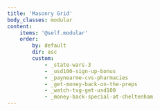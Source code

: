 ```yaml
---
title: 'Masonry Grid'
body_classes: modular
content:
    items: '@self.modular'
    order:
        by: default
        dir: asc
        custom:
            - _state-wars-3
            - _usd100-sign-up-bonus
            - _paynearme-cvs-pharmacies
            - _get-money-back-on-the-preps
            - _watch-tvg-get-usd100
            - _money-back-special-at-cheltenham
---
```


